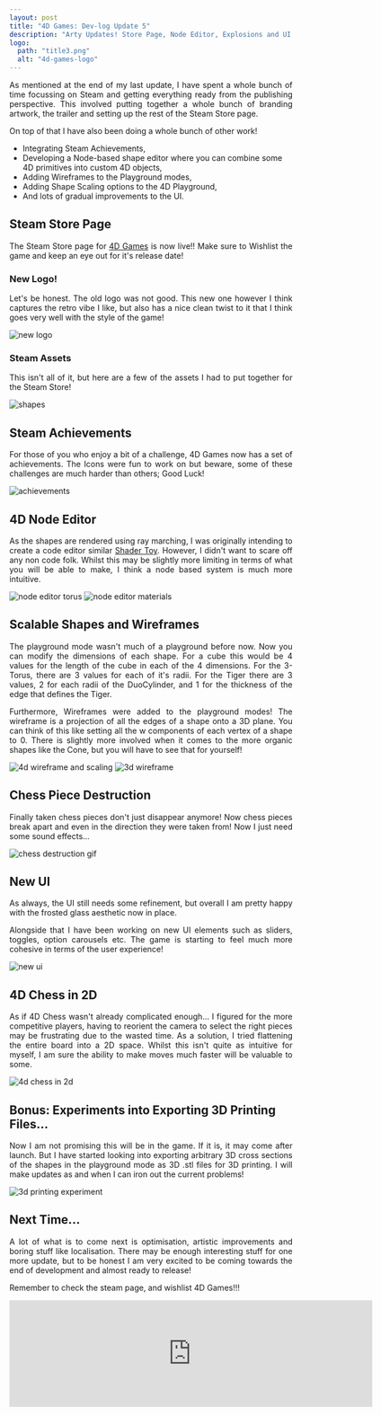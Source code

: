 ```yaml
---
layout: post
title: "4D Games: Dev-log Update 5"
description: "Arty Updates! Store Page, Node Editor, Explosions and UI!"
logo: 
  path: "title3.png"
  alt: "4d-games-logo"
---
```


<p style="text-align: justify">
As mentioned at the end of my last update, I have spent a whole bunch of time focussing on Steam and getting everything ready from the publishing perspective. This involved putting together a whole bunch of branding artwork, the trailer and setting up the rest of the Steam Store page.
</p>

On top of that I have also been doing a whole bunch of other work!
 - Integrating Steam Achievements,
 - Developing a Node-based shape editor where you can combine some 4D primitives into custom 4D objects,
 - Adding Wireframes to the Playground modes,
 - Adding Shape Scaling options to the 4D Playground,
 - And lots of gradual improvements to the UI.

## Steam Store Page

<p style="text-align: justify">
The Steam Store page for <a href="https://store.steampowered.com/app/2264190/4D_Games/">4D Games</a> is now live!! Make sure to Wishlist the game and keep an eye out for it's release date!
</p>

### New Logo!

<p style="text-align: justify">
Let's be honest. The old logo was not good. This new one however I think captures the retro vibe I like, but also has a nice clean twist to it that I think goes very well with the style of the game!
</p>

<img src="{{ '/assets/title3.png' | absolute_url }} " alt="new logo" style="max-width: 60%;margin-left: auto;margin-right: auto;"/>

### Steam Assets

<p style="text-align: justify">
This isn't all of it, but here are a few of the assets I had to put together for the Steam Store!
</p>

<img src="{{ '/assets/devlog/steam_assets.png' | absolute_url }} " alt="shapes" style="max-width: 80%;margin-left: auto;margin-right: auto;"/>

## Steam Achievements

<p style="text-align: justify">
For those of you who enjoy a bit of a challenge, 4D Games now has a set of achievements. The Icons were fun to work on but beware, some of these challenges are much harder than others; Good Luck!
</p>

<img src="{{ '/assets/devlog/achievements.png' | absolute_url }} " alt="achievements" style="max-width: 80%;margin-left: auto;margin-right: auto;"/>

## 4D Node Editor

<p style="text-align: justify">
As the shapes are rendered using ray marching, I was originally intending to create a code editor similar <a href="https://www.shadertoy.com/">Shader Toy</a>. However, I didn't want to scare off any non code folk. Whilst this may be slightly more limiting in terms of what you will be able to make, I think a node based system is much more intuitive.
</p>

<img src="{{ '/assets/devlog/node_editor_torus.png' | absolute_url }} " alt="node editor torus" style="max-width: 80%;margin-left: auto;margin-right: auto;"/>
<img src="{{ '/assets/devlog/node_editor_materials.png' | absolute_url }} " alt="node editor materials" style="max-width: 80%;margin-left: auto;margin-right: auto;"/>

## Scalable Shapes and Wireframes

<p style="text-align: justify">
The playground mode wasn't much of a playground before now. Now you can modify the dimensions of each shape. For a cube this would be 4 values for the length of the cube in each of the 4 dimensions. For the 3-Torus, there are 3 values for each of it's radii. For the Tiger there are 3 values, 2 for each radii of the DuoCylinder, and 1 for the thickness of the edge that defines the Tiger.
</p>

<p style="text-align: justify">
Furthermore, Wireframes were added to the playground modes! The wireframe is a projection of all the edges of a shape onto a 3D plane. You can think of this like setting all the w components of each vertex of a shape to 0. There is slightly more involved when it comes to the more organic shapes like the Cone, but you will have to see that for yourself!
</p>

<img src="{{ '/assets/devlog/wireframes_4d.png' | absolute_url }} " alt="4d wireframe and scaling" style="max-width: 80%;margin-left: auto;margin-right: auto;"/>
<img src="{{ '/assets/devlog/wireframes_3d.png' | absolute_url }} " alt="3d wireframe" style="max-width: 80%;margin-left: auto;margin-right: auto;"/>

## Chess Piece Destruction

<p style="text-align: justify">
Finally taken chess pieces don't just disappear anymore! Now chess pieces break apart and even in the direction they were taken from! Now I just need some sound effects...
</p>

<img src="{{ '/assets/devlog/chess_destruction.gif' | absolute_url }} " alt="chess destruction gif" style="max-width: 80%;margin-left: auto;margin-right: auto;"/>

## New UI

<p style="text-align: justify">
As always, the UI still needs some refinement, but overall I am pretty happy with the frosted glass aesthetic now in place.
</p>

<p style="text-align: justify">
Alongside that I have been working on new UI elements such as sliders, toggles, option carousels etc. The game is starting to feel much more cohesive in terms of the user experience!
</p>

<img src="{{ '/assets/devlog/newer_ui.png' | absolute_url }} " alt="new ui" style="max-width: 80%;margin-left: auto;margin-right: auto;"/>

## 4D Chess in 2D

<p style="text-align: justify">
As if 4D Chess wasn't already complicated enough... I figured for the more competitive players, having to reorient the camera to select the right pieces may be frustrating due to the wasted time. As a solution, I tried flattening the entire board into a 2D space. Whilst this isn't quite as intuitive for myself, I am sure the ability to make moves much faster will be valuable to some.
</p>

<img src="{{ '/assets/devlog/2d_4d_chess.png' | absolute_url }} " alt="4d chess in 2d" style="max-width: 80%;margin-left: auto;margin-right: auto;"/>

## Bonus: Experiments into Exporting 3D Printing Files...

<p style="text-align: justify">
Now I am not promising this will be in the game. If it is, it may come after launch. But I have started looking into exporting arbitrary 3D cross sections of the shapes in the playground mode as 3D .stl files for 3D printing. I will make updates as and when I can iron out the current problems!
</p>

<img src="{{ '/assets/devlog/3d_printing_experiment.png' | absolute_url }} " alt="3d printing experiment" style="max-width: 80%;margin-left: auto;margin-right: auto;"/>

## Next Time...

<p style="text-align: justify">
A lot of what is to come next is optimisation, artistic improvements and boring stuff like localisation. There may be enough interesting stuff for one more update, but to be honest I am very excited to be coming towards the end of development and almost ready to release!
</p>

<p style="text-align: justify">
Remember to check the steam page, and wishlist 4D Games!!!
</p>

<p style="text-align: center">
<iframe src="https://store.steampowered.com/widget/2264190/" frameborder="0" width="646" height="190"></iframe>
</p>
